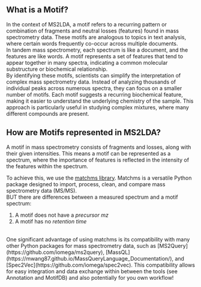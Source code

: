 
## What is a Motif?

In the context of MS2LDA, a motif refers to a recurring pattern or combination of fragments and neutral losses (features) found in mass spectrometry data. These motifs are analogous to topics in text analysis, where certain words frequently co-occur across multiple documents. 
<br>
In tandem mass spectrometry, each spectrum is like a document, and the features are like words. A motif represents a set of features that tend to appear together in many spectra, indicating a common molecular substructure or biochemical relationship.
<br>
By identifying these motifs, scientists can simplify the interpretation of complex mass spectrometry data. Instead of analyzing thousands of individual peaks across numerous spectra, they can focus on a smaller number of motifs. Each motif suggests a recurring biochemical feature, making it easier to understand the underlying chemistry of the sample. 
This approach is particularly useful in studying complex mixtures, where many different compounds are present.

## How are Motifs represented in MS2LDA?

A motif in mass spectrometry consists of fragments and losses, along with their given intensities. This means a motif can be represented as a spectrum, where the importance of features is reflected in the intensity of the features within the spectrum.

To achieve this, we use the [matchms library](https://matchms.readthedocs.io/en/latest/). Matchms is a versatile Python package designed to import, process, clean, and compare mass spectrometry data (MS/MS). <br>
BUT there are differences between a measured spectrum and a motif spectrum:
1. A motif does not have a *precursor mz*
2. A motif has no *retention time*

<br>
One significant advantage of using matchms is its compatibility with many other Python packages for mass spectrometry data, such as [MS2Query](https://github.com/iomega/ms2query), [MassQL](https://mwang87.github.io/MassQueryLanguage_Documentation/), and [Spec2Vec](https://github.com/iomega/spec2vec). 
This compatibility allows for easy integration and data exchange within between the tools (see Annotation and MotifDB) and also potentially for you own workflow!

